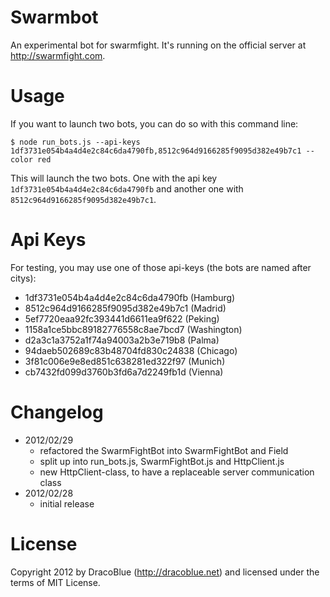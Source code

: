# Swarmbot

An experimental bot for swarmfight. It's running on the official server at <http://swarmfight.com>.

# Usage

If you want to launch two bots, you can do so with this command line:

    $ node run_bots.js --api-keys 1df3731e054b4a4d4e2c84c6da4790fb,8512c964d9166285f9095d382e49b7c1 --color red

This will launch the two bots. One with the api key `1df3731e054b4a4d4e2c84c6da4790fb` and another one with `8512c964d9166285f9095d382e49b7c1`.

# Api Keys

For testing, you may use one of those api-keys (the bots are named after citys):

* 1df3731e054b4a4d4e2c84c6da4790fb (Hamburg)
* 8512c964d9166285f9095d382e49b7c1 (Madrid)
* 5ef7720eaa92fc393441d6611ea9f622 (Peking)
* 1158a1ce5bbc89182776558c8ae7bcd7 (Washington) 
* d2a3c1a3752a1f74a94003a2b3e719b8 (Palma)
* 94daeb502689c83b48704fd830c24838 (Chicago)
* 3f81c006e9e8ed851c638281ed322f97 (Munich)
* cb7432fd099d3760b3fd6a7d2249fb1d (Vienna)

# Changelog

- 2012/02/29
  - refactored the SwarmFightBot into SwarmFightBot and Field
  - split up into run_bots.js, SwarmFightBot.js and HttpClient.js
  - new HttpClient-class, to have a replaceable server communication class
- 2012/02/28
  - initial release

# License

Copyright 2012 by DracoBlue (<http://dracoblue.net>) and licensed under the terms of MIT License.
